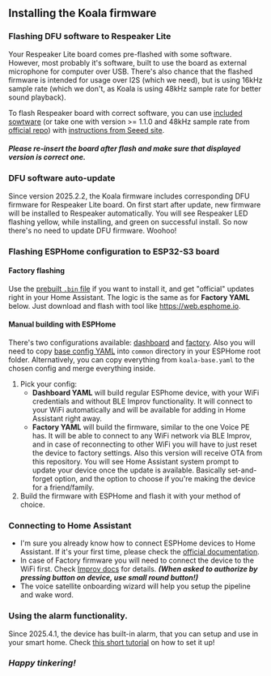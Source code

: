 ## Installing the Koala firmware

### Flashing DFU software to Respeaker Lite
Your Respeaker Lite board comes pre-flashed with some software. However, most probably it's software, built to use the board as external microphone for computer over USB. There's also chance that the flashed firmware is intended for usage over I2S (which we need), but is using 16kHz sample rate (which we don't, as Koala is using 48kHz sample rate for better sound playback).

To flash Respeaker board with correct software, you can use [included sowtware](/respeaker_lite_i2s_dfu_firmware_48k_v1.1.0.bin) (or take one with version >= 1.1.0 and 48kHz sample rate from [official repo](https://github.com/respeaker/ReSpeaker_Lite/tree/master/xmos_firmwares)) with [instructions from Seeed site](https://wiki.seeedstudio.com/xiao_respeaker/#flash-the-i2s-firmware).

#### _Please re-insert the board after flash and make sure that displayed version is correct one._

### DFU software auto-update
Since version 2025.2.2, the Koala firmware includes corresponding DFU firmware for Respeaker Lite board. On first start after update, new firmware will be installed to Respeaker automatically. You will see Respeaker LED flashing yellow, while installing, and green on successful install.
So now there's no need to update DFU firmware. Woohoo!

### Flashing ESPHome configuration to ESP32-S3 board

#### Factory flashing
Use the [prebuilt `.bin` file](/koala-factory.bin) if you want to install it, and get "official" updates right in your Home Assistant. The logic is the same as for **Factory YAML** below. Just download and flash with tool like https://web.esphome.io.

#### Manual building with ESPHome
There's two configurations available: [dashboard](/config/koala-dashboard.yaml) and [factory](/config/koala-factory.yaml). Also you will need to copy [base config YAML](/config/common/koala-base.yaml) into `common` directory in your ESPHome root folder. Alternatively, you can copy everything from `koala-base.yaml` to the chosen config and merge everything inside.

1. Pick your config:
    - **Dashboard YAML** will build regular ESPhome device, with your WiFi credentials and without BLE Improv functionality. It will connect to your WiFi automatically and will be available for adding in Home Assistant right away.
    - **Factory YAML** will build the firmware, similar to the one Voice PE has. It will be able to connect to any WiFi network via BLE Improv, and in case of reconnecting to other WiFi you will have to just reset the device to factory settings. Also this version will receive OTA from this repository. You will see Home Assistant system prompt to update your device once the update is available. Basically set-and-forget option, and the option to choose if you're making the device for a friend/family.
2. Build the firmware with ESPHome and flash it with your method of choice.

### Connecting to Home Assistant
- I'm sure you already know how to connect ESPHome devices to Home Assistant. If it's your first time, please check the [official documentation](https://www.home-assistant.io/integrations/esphome/).
- In case of Factory firmware you will need to connect the device to the WiFi first. Check [Improv docs](https://www.home-assistant.io/integrations/improv_ble/) for details.
_**(When asked to authorize by pressing button on device, use small round button!)**_
- The voice satellite onboarding wizard will help you setup the pipeline and wake word.

### Using the alarm functionality.
Since 2025.4.1, the device has built-in alarm, that you can setup and use in your smart home. Check [this short tutorial](https://github.com/formatBCE/Respeaker-Lite-ESPHome-integration/blob/ae414e06fea8334e726837d5dbe72a55645b3445/readme/alarms.md) on how to set it up!

### _Happy tinkering!_
